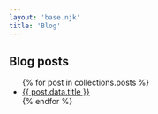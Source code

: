 ```yaml
---
layout: 'base.njk'
title: 'Blog'
---
```


## Blog posts

<ul>
{% for post in collections.posts %}
<li>
    <a href="{{ post.url }}">{{ post.data.title }}</a>
</li>
{% endfor %}
</ul>